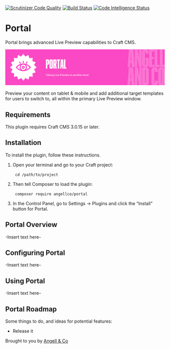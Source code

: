 [![Scrutinizer Code Quality](https://scrutinizer-ci.com/g/angell-co/Portal/badges/quality-score.png?b=master)](https://scrutinizer-ci.com/g/angell-co/Portal/?branch=master) [![Build Status](https://scrutinizer-ci.com/g/angell-co/Portal/badges/build.png?b=master)](https://scrutinizer-ci.com/g/angell-co/Portal/build-status/master) [![Code Intelligence Status](https://scrutinizer-ci.com/g/angell-co/Portal/badges/code-intelligence.svg?b=master)](https://scrutinizer-ci.com/code-intelligence)

# Portal

Portal brings advanced Live Preview capabilities to Craft CMS.

![Banner](resources/img/banner.png)

Preview your content on tablet & mobile and add additional target templates for users to switch to, all within the primary Live Preview window.


## Requirements

This plugin requires Craft CMS 3.0.15 or later.

## Installation

To install the plugin, follow these instructions.

1. Open your terminal and go to your Craft project:

        cd /path/to/project

2. Then tell Composer to load the plugin:

        composer require angellco/portal

3. In the Control Panel, go to Settings → Plugins and click the “Install” button for Portal.

## Portal Overview

-Insert text here-

## Configuring Portal

-Insert text here-

## Using Portal

-Insert text here-

## Portal Roadmap

Some things to do, and ideas for potential features:

* Release it

Brought to you by [Angell & Co](https://angell.io)
